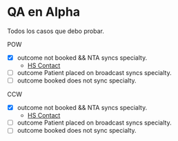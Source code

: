# QA en Alpha

Todos los casos que debo probar.

POW

- [x] outcome not booked && NTA syncs specialty.
	- [HS Contact](https://app.hubspot.com/contacts/7712148/record/0-1/151202252373)
- [ ] outcome Patient placed on broadcast syncs specialty.
- [ ] outcome booked does not sync specialty.

CCW

- [x] outcome not booked && NTA syncs specialty.
	- [HS Contact](https://app.hubspot.com/contacts/7712148/record/0-1/149268630287)
- [ ] outcome Patient placed on broadcast syncs specialty.
- [ ] outcome booked does not sync specialty.